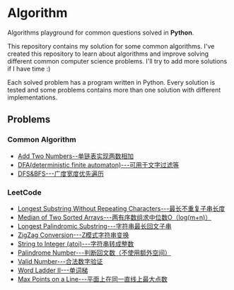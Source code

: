 # Algorithm
Algorithms playground for common questions solved in **Python**.

This repository contains my solution for some common algorithms. I've created this repository to learn about algorithms and improve solving different common computer science problems. I'll try to add more solutions if I have time :)

Each solved problem has a program written in Python. Every solution is tested and some problems contains more than one solution with different implementations.

## Problems
### Common Algorithm
* [Add Two Numbers--单链表实现两数相加](https://github.com/phoebepx/Algorithm/blob/master/Linked%20list/Add%20Two%20Numbers.py)
* [DFA(deterministic finite automaton)---可用于文字过滤等](https://github.com/phoebepx/Algorithm/blob/master/Common/DFA.py)
* [DFS&BFS---广度宽度优先遍历](https://github.com/phoebepx/Algorithm/blob/master/Common/DFS%20and%20BFS.py)
### LeetCode
* [Longest Substring Without Repeating Characters---最长不重复子串长度](https://github.com/phoebepx/Algorithm/blob/master/LeetCode/Longest%20Substring%20Without%20Repeating%20Characters.py)
* [Median of Two Sorted Arrays---两有序数组求中位数O（log(m+n)）](https://github.com/phoebepx/Algorithm/blob/master/LeetCode/Median%20of%20Two%20Sorted%20Arrays.py)
* [Longest Palindromic Substring---字符串最长回文子串](https://github.com/phoebepx/Algorithm/blob/master/LeetCode/Longest%20Palindromic%20Substring.py)
* [ZigZag Conversion---Z模式字符串变换](https://github.com/phoebepx/Algorithm/blob/master/LeetCode/ZigZag%20Conversion.py)
* [String to Integer (atoi)---字符串转成整数](https://github.com/phoebepx/Algorithm/blob/master/LeetCode/String%20to%20Integer%20(atoi).py)
* [Palindrome Number---判断回文数（不使用额外空间）](https://github.com/phoebepx/Algorithm/blob/master/LeetCode/Palindrome%20Number.py)
* [Valid Number---合法数字验证](https://github.com/phoebepx/Algorithm/blob/master/LeetCode/Valid%20Number.py)
* [Word Ladder II---单词梯](https://github.com/phoebepx/Algorithm/blob/master/LeetCode/Word%20Ladder%20II.py)
* [Max Points on a Line---平面上在同一直线上最大点数](https://github.com/phoebepx/Algorithm/blob/master/LeetCode/Max%20Points%20on%20a%20Line.py)
